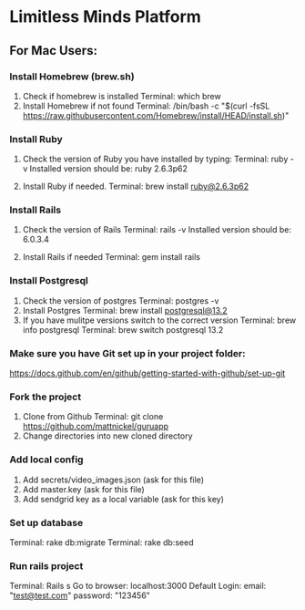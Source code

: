 # Limitless Minds Platform



## For Mac Users:
### Install Homebrew (brew.sh)
1. Check if homebrew is installed
  Terminal: which brew
2. Install Homebrew if not found
  Terminal: /bin/bash -c "$(curl -fsSL https://raw.githubusercontent.com/Homebrew/install/HEAD/install.sh)"

### Install Ruby
1. Check the version of Ruby you have installed by typing:
  Terminal: ruby -v
  Installed version should be: ruby 2.6.3p62

2. Install Ruby if needed.
  Terminal: brew install ruby@2.6.3p62

### Install Rails
1. Check the version of Rails
  Terminal: rails -v
  Installed version should be: 6.0.3.4
  
2. Install Rails if needed
  Terminal: gem install rails

### Install Postgresql
1. Check the version of postgres
  Terminal: postgres -v
2. Install Postgres
  Terminal: brew install postgresql@13.2
3. If you have mulitpe versions switch to the correct version
  Terminal: brew info postgresql
  Terminal: brew switch postgresql 13.2 

### Make sure you have Git set up in your project folder:
https://docs.github.com/en/github/getting-started-with-github/set-up-git

### Fork the project
1. Clone from Github
  Terminal: git clone https://github.com/mattnickel/guruapp
2. Change directories into new cloned directory

### Add local config
1. Add secrets/video_images.json (ask for this file)
2. Add master.key (ask for this file)
3. Add sendgrid key as a local variable (ask for this key)

### Set up database
Terminal: rake db:migrate
Terminal: rake db:seed

### Run rails project
Terminal: Rails s
Go to browser: localhost:3000
Default Login: email: "test@test.com"   password: "123456"
